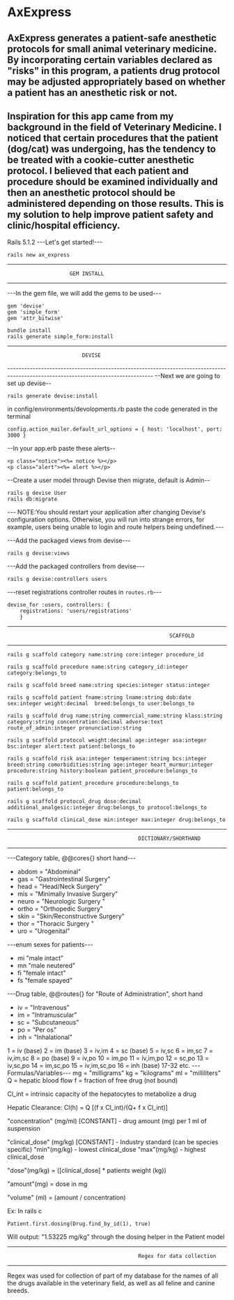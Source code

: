 # AxExpress 

## AxExpress generates a patient-safe anesthetic protocols for small animal veterinary medicine. By incorporating certain variables declared as "risks" in this program, a patients drug protocol may be adjusted appropriately based on whether a patient has an anesthetic risk or not.

## Inspiration for this app came from my background in the field of Veterinary Medicine. I noticed that certain procedures that the patient (dog/cat) was undergoing, has the tendency to be treated with a cookie-cutter anesthetic protocol. I believed that each patient and procedure should be examined individually and then an anesthetic protocol should be administered depending on those results. This is my solution to help improve patient safety and clinic/hospital efficiency.


Rails 5.1.2
---Let's get started!---

```
rails new ax_express

```

----------------------------------------------------------------------------------------------------------------------------------
                        GEM INSTALL
----------------------------------------------------------------------------------------------------------------------------------
---In the gem file, we will add the gems to be used---
```
gem 'devise'
gem 'simple_form'
gem 'attr_bitwise'
```

```
bundle install
rails generate simple_form:install
```
----------------------------------------------------------------------------------------------------------------------------------
                            DEVISE
----------------------------------------------------------------------------------------------------------------------------------     --Next we are going to set up devise--
```
rails generate devise:install
```

in config/environments/devolopments.rb paste the code generated in the terminal
```
config.action_mailer.default_url_options = { host: 'localhost', port: 3000 }
```

--In your app.erb paste these alerts--
```
<p class="notice"><%= notice %></p>
<p class="alert"><%= alert %></p>
```
--Create a user model through Devise then migrate, default is Admin--
```
rails g devise User
rails db:migrate
```
--- NOTE:You should restart your application after changing Devise's configuration options. Otherwise, you will run into strange errors, for example, users being unable to login and route helpers being undefined.---      

---Add the packaged views from devise---
```
rails g devise:views
```
---Add the packaged controllers from devise---
```
rails g devise:controllers users
```
---reset registrations controller routes in ``routes.rb``---
```
devise_for :users, controllers: {
    registrations: 'users/registrations'
    }
```

----------------------------------------------------------------------------------------------------------------------------------
                                                        SCAFFOLD
----------------------------------------------------------------------------------------------------------------------------------  

```
rails g scaffold category name:string core:integer procedure_id

rails g scaffold procedure name:string category_id:integer category:belongs_to

rails g scaffold breed name:string species:integer status:integer  

rails g scaffold patient fname:string lname:string dob:date sex:integer weight:decimal  breed:belongs_to user:belongs_to

rails g scaffold drug name:string commercial_name:string klass:string category:string concentration:decimal adverse:text route_of_admin:integer pronunciation:string  

rails g scaffold protocol weight:decimal age:integer asa:integer bsc:integer alert:text patient:belongs_to

rails g scaffold risk asa:integer temperament:string bcs:integer breed:string comorbidities:string age:integer heart_murmur:integer procedure:string history:boolean patient_procedure:belongs_to

rails g scaffold patient_procedure procedure:belongs_to patient:belongs_to

rails g scaffold protocol_drug dose:decimal additional_analgesic:integer drug:belongs_to protocol:belongs_to

rails g scaffold clinical_dose min:integer max:integer drug:belongs_to
 ```

----------------------------------------------------------------------------------------------------------------------------------
                                              DICTIONARY/SHORTHAND
----------------------------------------------------------------------------------------------------------------------------------
---Category table, @@cores{} short hand---
* abdom = "Abdominal"
* gas = "Gastrointestinal Surgery"
* head = "Head/Neck Surgery"
* mis = "Minimally Invasive Surgery"
* neuro = "Neurologic Surgery "
* ortho = "Orthopedic Surgery"
* skin = "Skin/Reconstructive Surgery"
* thor = "Thoracic Surgery "
* uro = "Urogenital"

---enum sexes for patients---
* mi "male intact"
* mn "male neutered"
* fi "female intact"
* fs "female spayed"

---Drug table, @@routes{} for "Route of Administration", short hand
* iv = "Intravenous"
* im = "Intramuscular"
* sc = "Subcutaneous"
* po = "Per os"
* inh = "Inhalational"

1 = iv (base)
2 = im (base)
3 = iv,im
4 = sc (base)
5 = iv,sc
6 = im,sc
7 = iv,im,sc
8 = po (base)
9 = iv,po
10 = im,po
11 = iv,im,po
12 = sc,po
13 = iv,sc,po
14 = im,sc,po
15 = iv,im,sc,po
16 = inh (base)
17-32 etc.
---Formulas/Variables---
mg = "milligrams"
kg = "kilograms"
ml = "milliliters"
Q = hepatic blood flow
f = fraction of free drug (not bound)

Cl_int = intrinsic capacity of the hepatocytes to metabolize a drug

Hepatic Clearance: Cl(h) = Q [(f x Cl_int)/(Q+ f x Cl_int)]

"concentration" (mg/ml) [CONSTANT] - drug amount (mg) per 1 ml of suspension

"clinical_dose" (mg/kg) [CONSTANT] - Industry standard (can be species specific)
  "min"(mg/kg) - lowest clinical_dose
  "max"(mg/kg) - highest clinical_dose


"dose"(mg/kg) = ([clinical_dose] * patients weight (kg))

"amount"(mg) = dose in mg

"volume" (ml) = (amount / concentration)

Ex: In rails c
```
Patient.first.dosing(Drug.find_by_id(1), true)
```
Will output: "1.53225 mg/kg" through the dosing helper in the Patient model

----------------------------------------------------------------------------------------------------------------------------------
                                              Regex for data collection
----------------------------------------------------------------------------------------------------------------------------------
Regex was used for collection of part of my database for the names of all the drugs available in the veterinary field, as well as all feline and canine breeds.

